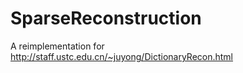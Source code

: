 # SparseReconstruction
A reimplementation for http://staff.ustc.edu.cn/~juyong/DictionaryRecon.html
